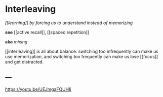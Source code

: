 # Interleaving

_[[learning]] by forcing us to understand instead of memorizing_

**see** [[active recall]], [[spaced repetition]]

**aka** _mixing_

[[interleaving]] is all about balance: switching too infrequently can make us use memorization, and switching too frequently can make us lose [[focus]] and get distracted.

## &mdash;

<https://youtu.be/UEJmgaFQUH8>
